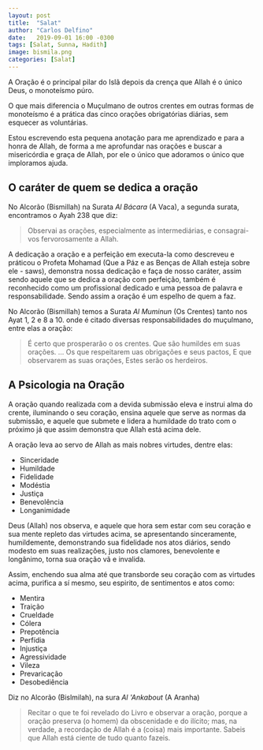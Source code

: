 ```yaml
---
layout: post
title:  "Salat"
author: "Carlos Delfino"
date:   2019-09-01 16:00 -0300
tags: [Salat, Sunna, Hadith]
image: bismila.png
categories: [Salat]
---
```


A Oração é o principal pilar do Islã depois da crença que Allah é o único Deus, o monoteísmo púro.

O que mais diferencia o Muçulmano de outros crentes em outras formas de monoteísmo é a prática das cinco orações obrigatórias diárias, sem esquecer as voluntárias.

<!--more-->

Estou escrevendo esta pequena anotação para me aprendizado e para a honra de Allah, de forma a me aprofundar nas orações e buscar a misericórdia e graça de Allah, por ele o único que adoramos o único que imploramos ajuda.

## O caráter de quem se dedica a oração

No Alcorão (Bismillah) na Surata *Al Bácara* (A Vaca), a segunda surata, encontramos o Ayah 238 que diz:

> Observai as orações, especialmente as intermediárias, e consagrai-vos fervorosamente a Allah.

A dedicação a oração e a perfeição em executa-la como descreveu e práticou o Profeta Mohamad (Que a Páz e as Benças de Allah esteja sobre ele -  saws), demonstra nossa dedicação e faça de nosso caráter, assim sendo aquele que se dedica a oração com perfeição, também é reconhecido como um profissional dedicado e uma pessoa de palavra e responsabilidade. Sendo assim a oração é um espelho de quem a faz. 

No Alcorão (Bismillah) temos a Surata *Al Muminun* (Os Crentes) tanto nos Ayat 1, 2 e 8 a 10. onde é citado diversas responsabilidades do muçulmano, entre elas a oração:

> É certo que prosperarão o os crentes.
> Que são humildes em suas orações.
> ...
> Os que respeitarem uas obrigações e seus pactos, 
> E que observarem as suas orações,
> Estes serão os herdeiros.

## A Psicologia na Oração

A oração quando realizada com a devida submissão eleva e instrui alma do crente, iluminando o seu coração, ensina aquele que serve as normas da submissão, e aquele que submete e lidera a humildade do trato com o próximo já que assim demonstra que Allah está acima dele.

A oração leva ao servo de Allah as mais nobres virtudes, dentre elas:

* Sinceridade
* Humildade
* Fidelidade
* Modéstia
* Justiça
* Benevolência
* Longanimidade

Deus (Allah) nos observa, e aquele que hora sem estar com seu coração e sua mente repleto das virtudes acima, se apresentando sinceramente, humildemente, demonstrando sua fidelidade nos atos diários, sendo modesto em suas realizações, justo nos clamores, benevolente e longânimo, torna sua oração vã e invalida.

Assim, enchendo sua alma até que transborde seu coração com as virtudes acima, purifica a sí mesmo, seu espirito, de sentimentos e atos como:

* Mentira
* Traição
* Crueldade
* Cólera
* Prepotência
* Perfídia
* Injustiça
* Agressividade
* Vileza
* Prevaricação
* Desobediência

Diz no Alcorão (Bislmilah), na sura *Al 'Ankabout* (A Aranha)

> Recitar o que te foi revelado do Livro e observar a oração, porque a oração preserva (o homem) da obscenidade e do ilícito; mas, na verdade, a recordação de Allah é a (coisa) mais importante. Sabeis que Allah está ciente de tudo quanto fazeis.

